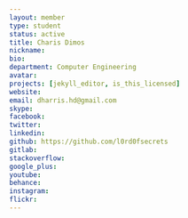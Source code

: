 ```yaml
---
layout: member
type: student
status: active
title: Charis Dimos
nickname:
bio:
department: Computer Engineering
avatar:
projects: [jekyll_editor, is_this_licensed]
website:
email: dharris.hd@gmail.com
skype:
facebook:
twitter:
linkedin:
github: https://github.com/l0rd0fsecrets
gitlab:
stackoverflow:
google_plus:
youtube:
behance:
instagram:
flickr:
---
```

